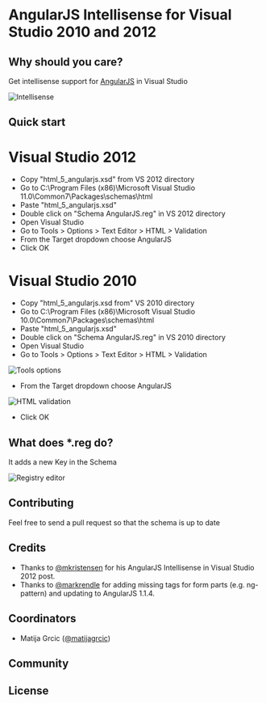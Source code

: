 # AngularJS Intellisense for Visual Studio 2010 and 2012

## Why should you care?
Get intellisense support for [AngularJS](https://github.com/angular/angular.js) in Visual Studio


![Intellisense](https://raw.github.com/matijagrcic/AngularJS-Intellisense-For-Visual-Studio/master/Content/vs-intellisense.png)

## Quick start
# Visual Studio 2012
* Copy "html_5_angularjs.xsd" from VS 2012 directory
* Go to C:\Program Files (x86)\Microsoft Visual Studio 11.0\Common7\Packages\schemas\html 
* Paste "html_5_angularjs.xsd" 
* Double click on "Schema AngularJS.reg" in VS 2012 directory
* Open Visual Studio
* Go to Tools > Options > Text Editor > HTML > Validation
* From the Target dropdown choose AngularJS
* Click OK

# Visual Studio 2010
* Copy "html_5_angularjs.xsd from" VS 2010 directory
* Go to C:\Program Files (x86)\Microsoft Visual Studio 10.0\Common7\Packages\schemas\html 
* Paste "html_5_angularjs.xsd" 
* Double click on "Schema AngularJS.reg" in VS 2010 directory
* Open Visual Studio
* Go to Tools > Options > Text Editor > HTML > Validation


![Tools options](https://raw.github.com/matijagrcic/AngularJS-Intellisense-For-Visual-Studio/master/Content/vs-tools-options.png)
* From the Target dropdown choose AngularJS 


![HTML validation](https://raw.github.com/matijagrcic/AngularJS-Intellisense-For-Visual-Studio/master/Content/vs-html-validation.png)
* Click OK

## What does *.reg do?
It adds a new Key in the Schema


![Registry editor](https://raw.github.com/matijagrcic/AngularJS-Intellisense-For-Visual-Studio/master/Content/registry-editor.png)

## Contributing
Feel free to send a pull request so that the schema is up to date

## Credits
* Thanks to [@mkristensen](http://twitter.com/mkristensen) for his AngularJS Intellisense in Visual Studio 2012 post.
* Thanks to [@markrendle](http://twitter.com/markrendle) for adding missing tags for form parts (e.g. ng-pattern) and updating to AngularJS 1.1.4. 

## Coordinators
* Matija Grcic ([@matijagrcic](https://twitter.com/matijagrcic))

## Community

## License 
